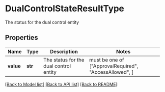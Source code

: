 # DualControlStateResultType

The status for the dual control entity

## Properties
Name | Type | Description | Notes
------------ | ------------- | ------------- | -------------
**value** | **str** | The status for the dual control entity |  must be one of ["ApprovalRequired", "AccessAllowed", ]

[[Back to Model list]](../README.md#documentation-for-models) [[Back to API list]](../README.md#documentation-for-api-endpoints) [[Back to README]](../README.md)


